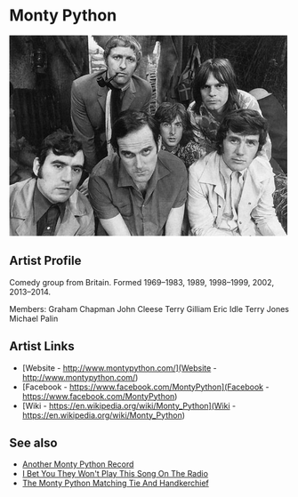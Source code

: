 # Monty Python

![](../../assets/artists/Monty_Python.png)

## Artist Profile

Comedy group from Britain.
Formed 1969–1983, 1989, 1998–1999, 2002, 2013–2014.

Members:
Graham Chapman
John Cleese
Terry Gilliam
Eric Idle
Terry Jones
Michael Palin

## Artist Links

- [Website - http://www.montypython.com/](Website - http://www.montypython.com/)
- [Facebook - https://www.facebook.com/MontyPython](Facebook - https://www.facebook.com/MontyPython)
- [Wiki - https://en.wikipedia.org/wiki/Monty_Python](Wiki - https://en.wikipedia.org/wiki/Monty_Python)


## See also

- [Another Monty Python Record](Another_Monty_Python_Record.md)
- [I Bet You They Won't Play This Song On The Radio](I_Bet_You_They_Wont_Play_This_Song_On_The_Radio.md)
- [The Monty Python Matching Tie And Handkerchief](The_Monty_Python_Matching_Tie_And_Handkerchief.md)
